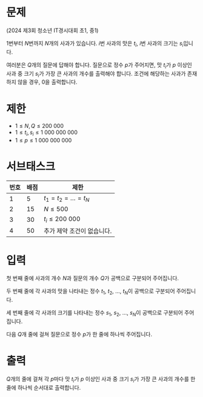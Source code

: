 # 문제

(2024 제3회 청소년 IT경시대회 초1, 중1)

$1$번부터 $N$번까지 $N$개의 사과가 있습니다.
$i$번 사과의 맛은 $t_i$, $i$번 사과의 크기는 $s_i$입니다.

여러분은 $Q$개의 질문에 답해야 합니다.
질문으로 정수 $p$가 주어지면, 맛 $t_i$가 $p$ 이상인 사과 중 크기 $s_i$가 가장 큰 사과의 개수를 출력해야 합니다.
조건에 해당하는 사과가 존재하지 않을 경우, 0을 출력합니다.

# 제한

- $1 \le N, Q \le 200\ 000$
- $1 \le t_i, s_i \le 1\ 000\ 000\ 000$
- $1 \le p \le 1\ 000\ 000\ 000$

# 서브태스크

| 번호 | 배점 | 제한 |
| ---- | ---- | --------- |
| 1    | 5   | $t_1 = t_2 = \dots = t_N$ |
| 2    | 15   | $N \le 500$ |
| 3    | 30  | $t_i \le 200\ 000$ |
| 4    | 50  | 추가 제약 조건이 없습니다. |

# 입력

첫 번째 줄에 사과의 개수 $N$과 질문의 개수 $Q$가 공백으로 구분되어 주어집니다. 

두 번째 줄에 각 사과의 맛을 나타내는 정수 $t_1$, $t_2$, $\dots$, $t_N$이 공백으로 구분되어 주어집니다. 

세 번째 줄에 각 사과의 크기를 나타내는 정수 $s_1$, $s_2$, $\dots$, $s_N$이 공백으로 구분되어 주어집니다.

다음 $Q$개 줄에 걸쳐 질문으로 정수 $p$가 한 줄에 하나씩 주어집니다.

# 출력

$Q$개의 줄에 걸쳐 각 $p$마다 맛 $t_i$가 $p$ 이상인 사과 중 크기 $s_i$가 가장 큰 사과의 개수를 한 줄에 하나씩 순서대로 출력합니다.